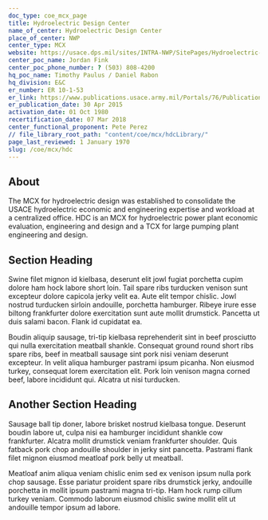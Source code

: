 ```yaml
---
doc_type: coe_mcx_page 
title: Hydroelectric Design Center  
name_of_center: Hydroelectric Design Center  
place_of_center: NWP
center_type: MCX
website: https://usace.dps.mil/sites/INTRA-NWP/SitePages/Hydroelectric-Design-Center.aspx
center_poc_name: Jordan Fink
center_poc_phone_number: ? (503) 808-4200
hq_poc_name: Timothy Paulus / Daniel Rabon
hq_division: E&C
er_number: ER 10-1-53
er_link: https://www.publications.usace.army.mil/Portals/76/Publications/EngineerRegulations/ER_10-1-53.pdf?ver=MUMBaTMseR94YeNWhMCP8g%3d%3d
er_publication_date: 30 Apr 2015
activation_date: 01 Oct 1980
recertification_date: 07 Mar 2018
center_functional_proponent: Pete Perez
// file_library_root_path: "content/coe/mcx/hdcLibrary/" 
page_last_reviewed: 1 January 1970 
slug: /coe/mcx/hdc
---
```


## About 

The MCX for hydroelectric design was established to consolidate the USACE hydroelectric economic and engineering expertise and workload at a centralized office. HDC is an MCX for hydroelectric power plant economic evaluation, engineering and design and a TCX for large pumping plant engineering and design.  

 ## Section Heading 

 Swine filet mignon id kielbasa, deserunt elit jowl fugiat porchetta cupim dolore ham hock labore short loin. Tail spare ribs turducken venison sunt excepteur dolore capicola jerky velit ea. Aute elit tempor chislic. Jowl nostrud turducken sirloin andouille, porchetta hamburger. Ribeye irure esse biltong frankfurter dolore exercitation sunt aute mollit drumstick. Pancetta ut duis salami bacon. Flank id cupidatat ea. 

 Boudin aliquip sausage, tri-tip kielbasa reprehenderit sint in beef prosciutto qui nulla exercitation meatball shankle. Consequat ground round short ribs spare ribs, beef in meatball sausage sint pork nisi veniam deserunt excepteur. In velit aliqua hamburger pastrami ipsum picanha. Non eiusmod turkey, consequat lorem exercitation elit. Pork loin venison magna corned beef, labore incididunt qui. Alcatra ut nisi turducken. 

 ## Another Section Heading 

 Sausage ball tip doner, labore brisket nostrud kielbasa tongue. Deserunt boudin labore ut, culpa nisi ea hamburger incididunt shankle cow frankfurter. Alcatra mollit drumstick veniam frankfurter shoulder. Quis fatback pork chop andouille shoulder in jerky sint pancetta. Pastrami flank filet mignon eiusmod meatloaf pork belly ut meatball. 

 Meatloaf anim aliqua veniam chislic enim sed ex venison ipsum nulla pork chop sausage. Esse pariatur proident spare ribs drumstick jerky, andouille porchetta in mollit ipsum pastrami magna tri-tip. Ham hock rump cillum turkey veniam. Commodo laborum eiusmod chislic swine mollit elit ut andouille tempor ipsum ad labore. 

